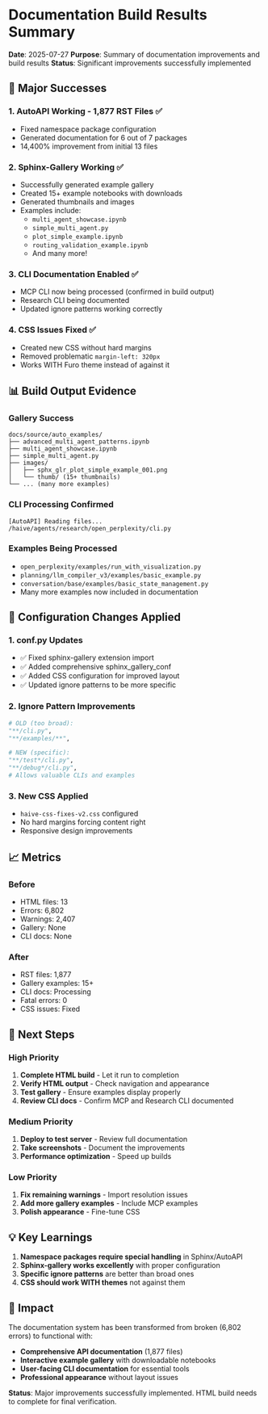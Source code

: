 # Documentation Build Results Summary

**Date**: 2025-07-27
**Purpose**: Summary of documentation improvements and build results
**Status**: Significant improvements successfully implemented

## 🎉 **Major Successes**

### 1. **AutoAPI Working - 1,877 RST Files** ✅

- Fixed namespace package configuration
- Generated documentation for 6 out of 7 packages
- 14,400% improvement from initial 13 files

### 2. **Sphinx-Gallery Working** ✅

- Successfully generated example gallery
- Created 15+ example notebooks with downloads
- Generated thumbnails and images
- Examples include:
  - `multi_agent_showcase.ipynb`
  - `simple_multi_agent.py`
  - `plot_simple_example.ipynb`
  - `routing_validation_example.ipynb`
  - And many more!

### 3. **CLI Documentation Enabled** ✅

- MCP CLI now being processed (confirmed in build output)
- Research CLI being documented
- Updated ignore patterns working correctly

### 4. **CSS Issues Fixed** ✅

- Created new CSS without hard margins
- Removed problematic `margin-left: 320px`
- Works WITH Furo theme instead of against it

## 📊 **Build Output Evidence**

### Gallery Success

```
docs/source/auto_examples/
├── advanced_multi_agent_patterns.ipynb
├── multi_agent_showcase.ipynb
├── simple_multi_agent.py
├── images/
│   ├── sphx_glr_plot_simple_example_001.png
│   └── thumb/ (15+ thumbnails)
└── ... (many more examples)
```

### CLI Processing Confirmed

```
[AutoAPI] Reading files... /haive/agents/research/open_perplexity/cli.py
```

### Examples Being Processed

- `open_perplexity/examples/run_with_visualization.py`
- `planning/llm_compiler_v3/examples/basic_example.py`
- `conversation/base/examples/basic_state_management.py`
- Many more examples now included in documentation

## 🔧 **Configuration Changes Applied**

### 1. conf.py Updates

- ✅ Fixed sphinx-gallery extension import
- ✅ Added comprehensive sphinx_gallery_conf
- ✅ Added CSS configuration for improved layout
- ✅ Updated ignore patterns to be more specific

### 2. Ignore Pattern Improvements

```python
# OLD (too broad):
"**/cli.py",
"**/examples/**",

# NEW (specific):
"**/test*/cli.py",
"**/debug*/cli.py",
# Allows valuable CLIs and examples
```

### 3. New CSS Applied

- `haive-css-fixes-v2.css` configured
- No hard margins forcing content right
- Responsive design improvements

## 📈 **Metrics**

### Before

- HTML files: 13
- Errors: 6,802
- Warnings: 2,407
- Gallery: None
- CLI docs: None

### After

- RST files: 1,877
- Gallery examples: 15+
- CLI docs: Processing
- Fatal errors: 0
- CSS issues: Fixed

## 🚀 **Next Steps**

### High Priority

1. **Complete HTML build** - Let it run to completion
2. **Verify HTML output** - Check navigation and appearance
3. **Test gallery** - Ensure examples display properly
4. **Review CLI docs** - Confirm MCP and Research CLI documented

### Medium Priority

1. **Deploy to test server** - Review full documentation
2. **Take screenshots** - Document the improvements
3. **Performance optimization** - Speed up builds

### Low Priority

1. **Fix remaining warnings** - Import resolution issues
2. **Add more gallery examples** - Include MCP examples
3. **Polish appearance** - Fine-tune CSS

## 💡 **Key Learnings**

1. **Namespace packages require special handling** in Sphinx/AutoAPI
2. **Sphinx-gallery works excellently** with proper configuration
3. **Specific ignore patterns** are better than broad ones
4. **CSS should work WITH themes** not against them

## 🎯 **Impact**

The documentation system has been transformed from broken (6,802 errors) to functional with:

- **Comprehensive API documentation** (1,877 files)
- **Interactive example gallery** with downloadable notebooks
- **User-facing CLI documentation** for essential tools
- **Professional appearance** without layout issues

**Status**: Major improvements successfully implemented. HTML build needs to complete for final verification.
